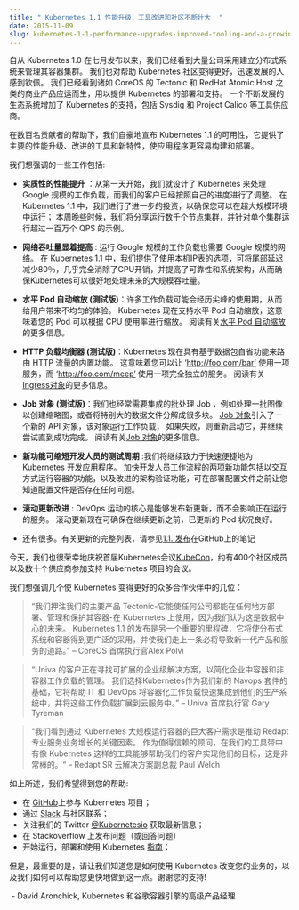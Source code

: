 ```yaml
---
title: " Kubernetes 1.1 性能升级，工具改进和社区不断壮大  "
date: 2015-11-09
slug: kubernetes-1-1-performance-upgrades-improved-tooling-and-a-growing-community
---
```


自从 Kubernetes 1.0 在七月发布以来，我们已经看到大量公司采用建立分布式系统来管理其容器集群。
我们也对帮助 Kubernetes 社区变得更好，迅速发展的人感到钦佩。
我们已经看到诸如 CoreOS 的 Tectonic 和 RedHat Atomic Host 之类的商业产品应运而生，用以提供 Kubernetes 的部署和支持。
一个不断发展的生态系统增加了 Kubernetes 的支持，包括 Sysdig 和 Project Calico 等工具供应商。

在数百名贡献者的帮助下，我们自豪地宣布 Kubernetes 1.1 的可用性，它提供了主要的性能升级、改进的工具和新特性，使应用程序更容易构建和部署。

我们想强调的一些工作包括:

- **实质性的性能提升** ：从第一天开始，我们就设计了 Kubernetes 来处理 Google 规模的工作负载，而我们的客户已经按照自己的进度进行了调整。
 在 Kubernetes 1.1 中，我们进行了进一步的投资，以确保您可以在超大规模环境中运行；
 本周晚些时候，我们将分享运行数千个节点集群，并针对单个集群运行超过一百万个 QPS 的示例。

- **网络吞吐量显着提高** : 运行 Google 规模的工作负载也需要 Google 规模的网络。
 在 Kubernetes 1.1 中，我们提供了使用本机IP表的选项，可将尾部延迟减少80％，几乎完全消除了CPU开销，并提高了可靠性和系统架构，从而确保Kubernetes可以很好地处理未来的大规模吞吐量。 

- **水平 Pod 自动缩放 (测试版)**：许多工作负载可能会经历尖峰的使用期，从而给用户带来不均匀的体验。
 Kubernetes 现在支持水平 Pod 自动缩放，这意味着您的 Pod 可以根据 CPU 使用率进行缩放。
 阅读有关[水平 Pod 自动缩放](http://kubernetes.io/v1.1/docs/user-guide/horizontal-pod-autoscaler.html)的更多信息。

- **HTTP 负载均衡器 (测试版)**：Kubernetes 现在具有基于数据包自省功能来路由 HTTP 流量的内置功能。
 这意味着您可以让 ‘http://foo.com/bar’ 使用一项服务，而 ‘http://foo.com/meep’ 使用一项完全独立的服务。
 阅读有关[Ingress对象](http://kubernetes.io/v1.1/docs/user-guide/ingress.html)的更多信息。

- **Job 对象 (测试版)**：我们也经常需要集成的批处理 Job ，例如处理一批图像以创建缩略图，或者将特别大的数据文件分解成很多块。
 [Job 对象](https://github.com/kubernetes/kubernetes/blob/master/docs/user-guide/jobs.md#writing-a-job-spec)引入了一个新的 API 对象，该对象运行工作负载，
如果失败，则重新启动它，并继续尝试直到成功完成。
 阅读有关[Job 对象](http://kubernetes.io/v1.1/docs/user-guide/jobs.html)的更多信息。

- **新功能可缩短开发人员的测试周期** :我们将继续致力于快速便捷地为 Kubernetes 开发应用程序。
 加快开发人员工作流程的两项新功能包括以交互方式运行容器的功能，以及改进的架构验证功能，可在部署配置文件之前让您知道配置文件是否存在任何问题。

- **滚动更新改进** : DevOps 运动的核心是能够发布新更新，而不会影响正在运行的服务。
 滚动更新现在可确保在继续更新之前，已更新的 Pod 状况良好。

- 还有很多。有关更新的完整列表，请参见[1.1. 发布](https://github.com/kubernetes/kubernetes/releases)在GitHub上的笔记

今天，我们也很荣幸地庆祝首届Kubernetes会议[KubeCon](https://kubecon.io/)，约有400个社区成员以及数十个供应商参加支持 Kubernetes 项目的会议。

我们想强调几个使 Kubernetes 变得更好的众多合作伙伴中的几位：

> “我们押注我们的主要产品 Tectonic-它能使任何公司都能在任何地方部署、管理和保护其容器-在 Kubernetes 上使用，因为我们认为这是数据中心的未来。
  Kubernetes 1.1 的发布是另一个重要的里程碑，它将使分布式系统和容器得到更广泛的采用，并使我们走上一条必将导致新一代产品和服务的道路。” – CoreOS 首席执行官Alex Polvi

> “Univa 的客户正在寻找可扩展的企业级解决方案，以简化企业中容器和非容器工作负载的管理。
 我们选择Kubernetes作为我们新的 Navops 套件的基础，它将帮助 IT 和 DevOps 将容器化工作负载快速集成到他们的生产系统中，并将这些工作负载扩展到云服务中。” – Univa 首席执行官 Gary Tyreman

> “我们看到通过 Kubernetes 大规模运行容器的巨大客户需求是推动 Redapt 专业服务业务增长的关键因素。
  作为值得信赖的顾问，在我们的工具带中有像 Kubernetes 这样的工具能够帮助我们的客户实现他们的目标，这是非常棒的。“ – Redapt SR 云解决方案副总裁 Paul Welch 
>
如上所述，我们希望得到您的帮助:

- 在 [GitHub](https://github.com/kubernetes/kubernetes)上参与 Kubernetes 项目；
- 通过 [Slack](http://slack.kubernetes.io/) 与社区联系；
- 关注我们的 Twitter [@Kubernetesio](https://twitter.com/kubernetesio) 获取最新信息；
- 在 Stackoverflow 上发布问题（或回答问题）
- 开始运行，部署和使用 Kubernetes [指南](/docs/tutorials/kubernetes-basics/)；

但是，最重要的是，请让我们知道您是如何使用 Kubernetes 改变您的业务的，以及我们如何可以帮助您更快地做到这一点。谢谢您的支持!

&nbsp;- David Aronchick, Kubernetes 和谷歌容器引擎的高级产品经理

